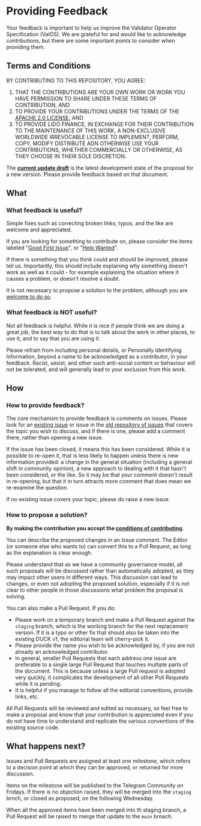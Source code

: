 # Providing Feedback

Your feedback is important to help us improve the Validator Operator Specification (ValOS). We are grateful for and would like to acknowledge contributions, but there are some important points to consider when providing them.

##  Terms and Conditions

BY CONTRIBUTING TO THIS REPOSITORY, YOU AGREE:

1. THAT THE CONTRIBUTIONS ARE YOUR OWN WORK OR WORK YOU HAVE PERMISSION TO SHARE UNDER THESE TERMS OF CONTRIBUTION, AND
2. TO PROVIDE YOUR CONTRIBUTIONS UNDER THE TERMS OF THE [APACHE 2.0 LICENSE](LICENSE.md), AND
3. TO PROVIDE LIDO FINANCE, IN EXCHANGE FOR THEIR CONTRIBUTION TO THE MAINTENANCE OF THIS WORK, A NON-EXCLUSIVE WORLDWIDE IRREVOCABLE LICENSE TO IMPLEMENT, PERFORM, COPY, MODIFY DISTRIBUTE ADN OTHERWISE USE YOUR CONTRIBUTIONS, WHETHER COMMERCIALLY OR OTHERWISE, AS THEY CHOOSE IN THEIR SOLE DISCRETION.

The [**current update draft**](spec-update-draft.md) is the latest development state of the proposal for a new version.
Please provide feedback based on that document.

## What

### What feedback is useful?

Simple fixes such as correcting broken links, typos, and the like are welcome and appreciated.

If you are looking for something to contribute on, please consider the items labeled
"[Good First Issue](https://github.com/lidofinance/valos/good%20first%20issue)", or
"[Help Wanted](https://github.com/lidofinance/valos/labels/help%20wanted)".

If there is something that you think could and should be improved, please tell us.
Importantly, this should include explaining why something doesn't work as well as it could -
for example explaining the situation where it causes a problem, or doesn't resolve a doubt.

It is not necessary to propose a solution to the problem, although you are [welcome to do so](#how-to-propose-a-solution).

### What feedback is NOT useful?

Not all feedback is helpful.
While it is nice if people think we are doing a great job, the best way to do that is to talk about the work in other places,
to use it, and to say that you are using it.

Please refrain from including personal details, or Personally Identifying Information, beyond a name to be acknowledged as a contributor, in your feedback.
Racist, sexist, and other such anti-social content or behaviour will not be tolerated, and will generally lead to your exclusion from this work.

## How

### How to provide feedback?

The core mechanism to provide feedback is comments on issues. Please look for an [existing issue](https://github.com/lidofinance/valos/issues)
or issue in the [old repository of issues](https://github.com/LionscraftTeam/DUCK-Knowledge-Base/issues) that covers the topic you wish to discuss,
and if there is one, please add a comment there, rather than opening a new issue.

If the issue has been closed, it means this has been considered. While it is possible to re-open it,
that is less likely to happen unless there is new information provided:
a change in the general situation (including a general shift in community opinion), a new approach to dealing with it that hasn't been considered, or the like.
So it may be that your comment doesn't result in re-opening, but that it in turn attracts more comment that does mean we re-examine the question.

If no existing issue covers your topic, please do raise a new issue.

### How to propose a solution?

**By making the contribution you accept the [conditions of contributing](#terms-and-conditions)**.

You can describe the proposed changes in an Issue comment. The Editor (or someone else who wants to) can convert this to a Pull Request, as long as the explanation is clear enough.

Please understand that as we have a community governance model, all such proposals will be discussed rather than automatically adopted, as they may impact other users in different ways.
This discussion can lead to changes, or even not adopting the proposed solution, especially if it is not clear to other people in those discussions what problem the proposal is solving.

You can also make a Pull Request. If you do:

- Please work on a temporary branch and make a Pull Request against the `staging` branch, which is the working branch for the next replacement version.
  If it is a typo or other fix that should also be taken into the existing DUCK v1, the editorial team will cherry-pick it.
- Please provide the name you wish to be acknowledged by, if you are not already an acknowledged contributor.
- In general, smaller Pull Requests that each address one issue are preferable to a single large Pull Request that touches multiple parts of the document.
  This is because unless a large Pull request is adopted very quickly, it complicates the development of all other Pull Requests while it is pending.
- It is helpful if you manage to follow all the editorial conventions, provide links, etc.

All Pull Requests will be reviewed and edited as necessary, so feel free to make a proposal and know that your contribution is appreciated
even if you do not have time to understand and replicate the various conventions of the existing source code.

## What happens next?

Issues and Pull Requests are assigned at least one milestone, which refers to a decision point at which they can be approved, or returned for more discussion.

Items on the milestone will be published to the Telegram Community on Fridays. If there is no objection raised, they will be merged into the `staging` brnch, or closed as proposed, on the following Wednesday.

When all the approved items have been merged into th staging branch, a Pull Request will be raised to merge that update to the `main` brnach.
